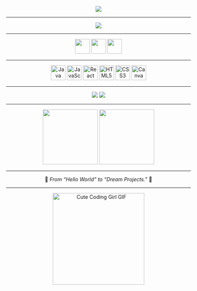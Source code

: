 <!-- Profile Summary Card -->
<div align="center">
  <img src="https://github-profile-summary-cards.vercel.app/api/cards/profile-details?username=Somiya-Chaturvedi&theme=github_dark" />
</div>

---

<!-- Typing Animation -->
<p align="center">
  <img src="https://readme-typing-svg.herokuapp.com?font=Fira+Code&size=24&pause=1000&color=F4C2C2&center=true&vCenter=true&width=600&lines=Hi+there!+I'm+Somiya+Chaturvedi;Java+%7C+Web+Dev+%7C+AI%2FML+Enthusiast;From+Hello+World+to+Dream+Projects+💫" />
</p>

---

<!-- Social Icons -->
<div align="center">
  <a href="https://linkedin.com/in/https://www.linkedin.com/in/somiya-chaturvedi-a447662a2" target="_blank"><img src="https://raw.githubusercontent.com/maurodesouza/profile-readme-generator/master/src/assets/icons/social/linkedin/default.svg" width="40" /></a>
  <a href="https://twitter.com/https://twitter.com/somiyachat69102" target="_blank"><img src="https://raw.githubusercontent.com/maurodesouza/profile-readme-generator/master/src/assets/icons/social/twitter/default.svg" width="40" /></a>
  <a href="https://hackerrank.com/https://www.hackerrank.com/profile/somiyac730" target="_blank"><img src="https://raw.githubusercontent.com/maurodesouza/profile-readme-generator/master/src/assets/icons/social/hackerrank/default.svg" width="40" /></a>
</div>

---

<!-- Tech Stack Icons -->
<div align="center">
  <img src="https://cdn.jsdelivr.net/gh/devicons/devicon/icons/java/java-original.svg" height="40" alt="Java" />
  <img src="https://cdn.jsdelivr.net/gh/devicons/devicon/icons/javascript/javascript-original.svg" height="40" alt="JavaScript" />
  <img src="https://cdn.jsdelivr.net/gh/devicons/devicon/icons/react/react-original.svg" height="40" alt="React" />
  <img src="https://cdn.jsdelivr.net/gh/devicons/devicon/icons/html5/html5-original.svg" height="40" alt="HTML5" />
  <img src="https://cdn.jsdelivr.net/gh/devicons/devicon/icons/css3/css3-original.svg" height="40" alt="CSS3" />
  <img src="https://cdn.jsdelivr.net/gh/devicons/devicon/icons/canva/canva-original.svg" height="40" alt="Canva" />
</div>

---

<!-- My GitHub Stats -->

<p align="center">
  <img src="https://github-readme-stats.vercel.app/api?username=Somiya-Chaturvedi&show_icons=true" />
  <img src="https://streak-stats.demolab.com?user=Somiya-Chaturvedi&theme=dark" />
</p>
 
---

<!-- GitHub Stats -->
<div align="center">
  <img src="https://github-readme-stats.vercel.app/api?username=Somiya-Chaturvedi&show_icons=true&theme=dark&hide_border=false&count_private=true&rank_icon=github" height="150" />
  <img src="https://github-readme-stats.vercel.app/api/top-langs?username=Somiya-Chaturvedi&layout=compact&theme=dark&hide_border=false" height="150" />
</div>

---

<!-- Quote -->
<p align="center">💫 <i>From “Hello World” to “Dream Projects.”</i> 🌱</p>

---

<!-- Soft Aesthetic Coder GIF -->
<div align="center">
  <img src="https://media.giphy.com/media/v1.Y2lkPTc5MGI3NjExZ2k2Y3BmbjA2M21hNXR2bWMyM2N0eDFuNm50ZzVvN2xka2FvZHN5cCZlcD12MV9naWZzX3NlYXJjaCZjdD1n/HgGkzG9a2u4A2j2Af1/giphy.gif" height="250" alt="Cute Coding Girl GIF" />
</div>
